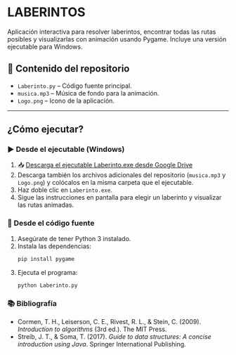 # LABERINTOS
Aplicación interactiva para resolver laberintos, encontrar todas las rutas posibles y visualizarlas con animación usando Pygame. Incluye una versión ejecutable para Windows.

## 📂 Contenido del repositorio

- `Laberinto.py` – Código fuente principal.  
- `musica.mp3` – Música de fondo para la animación.  
- `Logo.png` – Icono de la aplicación.  

---

## ¿Cómo ejecutar?

### ▶️ Desde el ejecutable (Windows)
1. 📥 [Descarga el ejecutable Laberinto.exe desde Google Drive](https://drive.google.com/file/d/1xvl4oAssK1owulU4olr9Xjw9VhnhcwRU/view?usp=sharing)  
2. Descarga también los archivos adicionales del repositorio (`musica.mp3` y `Logo.png`) y colócalos en la misma carpeta que el ejecutable.  
3. Haz doble clic en `Laberinto.exe`.  
4. Sigue las instrucciones en pantalla para elegir un laberinto y visualizar las rutas animadas. 

### 🐍 Desde el código fuente
1. Asegúrate de tener Python 3 instalado.  
2. Instala las dependencias:  
   ```bash
   pip install pygame
3. Ejecuta el programa:  
   ```bash
   python Laberinto.py
### 📚 Bibliografía
- Cormen, T. H., Leiserson, C. E., Rivest, R. L., & Stein, C. (2009). *Introduction to algorithms* (3rd ed.). The MIT Press.
- Streib, J. T., & Soma, T. (2017). *Guide to data structures: A concise introduction using Java*. Springer International Publishing.

